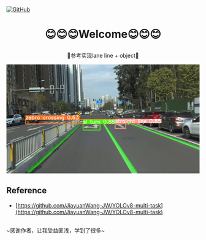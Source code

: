 <p align="left">
  <a href [https://github.com/XianYang2547]">
  <img src="https://img.shields.io/badge/Author-@XianYang-000000.svg?logo=GitHub" alt="GitHub"></a>


# <p align="center">:blush::blush::blush:Welcome:blush::blush::blush:</p>
<p align="center">🍄参考实现lane line + object🍄</p>

<p align="center"> 
<img src="image/943.jpg">
</p>


## Reference
- [https://github.com/JiayuanWang-JW/YOLOv8-multi-task](https://github.com/JiayuanWang-JW/YOLOv8-multi-task)
## 
~感谢作者，让我受益匪浅，学到了很多~



